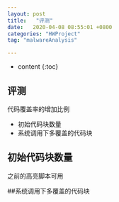 ```yaml
---
layout: post
title:   "评测"
date:   2020-04-08 08:55:01 +0800
categories: "HWProject"
tag: "malwareAnalysis"

---
```


* content
{:toc}






## 评测

代码覆盖率的增加比例

* 初始代码块数量
* 系统调用下多覆盖的代码块

## 初始代码块数量

之前的高亮脚本可用

##系统调用下多覆盖的代码块